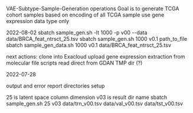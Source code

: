 VAE-Subtype-Sample-Generation operations
Goal is to generate TCGA cohort samples
    based on encoding of all TCGA sample
    use gene expression data type only

2022-08-02
sbatch sample_gen.sh -lt 1000 -p v00 --data data/BRCA_feat_ntrsct_25.tsv
sbatch sample_gen.sh 1000 v0.1 path_to_file
sbatch sample_gen_data.sh 1000 v0.1 data/BRCA_feat_ntrsct_25.tsv

next actions:
    clone into Exacloud
    upload gene expression extraction from molecular file scripts
    read direct from GDAN TMP dir (?)

2022-07-28

output and error report directories setup

25 is latent space column dimension
v03 is result dir name
sbatch sample_gen.sh 25 v03 data/trn_v00.tsv data/val_v00.tsv data/tst_v00.tsv


